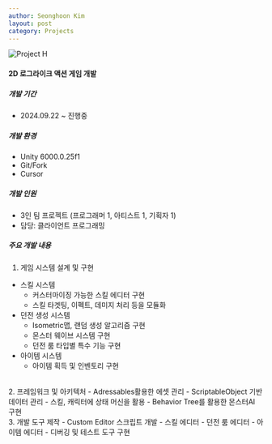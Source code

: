 ```yaml
---
author: Seonghoon Kim
layout: post
category: Projects
---
```


![Project H]({{site.baseurl}}/assets/images/skillsystem_overview.png)

#### 2D 로그라이크 액션 게임 개발

##### 개발 기간
- 2024.09.22 ~ 진행중

##### 개발 환경
- Unity 6000.0.25f1
- Git/Fork
- Cursor

##### 개발 인원
- 3인 팀 프로젝트 (프로그래머 1, 아티스트 1, 기획자 1)
- 담당: 클라이언트 프로그래밍

##### 주요 개발 내용
1. 게임 시스템 설계 및 구현
- 스킬 시스템
  - 커스터마이징 가능한 스킬 에디터 구현
  - 스킬 타겟팅, 이펙트, 데미지 처리 등을 모듈화
- 던전 생성 시스템
  - Isometric맵, 랜덤 생성 알고리즘 구현
  - 몬스터 웨이브 시스템 구현
  - 던전 룸 타입별 특수 기능 구현
- 아이템 시스템
  - 아이템 획득 및 인벤토리 구현  
<br>
2. 프레임워크 및 아키텍처
- Adressables활용한 에셋 관리
- ScriptableObject 기반 데이터 관리
- 스킬, 캐릭터에 상태 머신을 활용
- Behavior Tree를 활용한 몬스터AI 구현  
<br>
3. 개발 도구 제작
- Custom Editor 스크립트 개발
  - 스킬 에디터
  - 던전 룸 에디터
  - 아이템 에디터
- 디버깅 및 테스트 도구 구현


